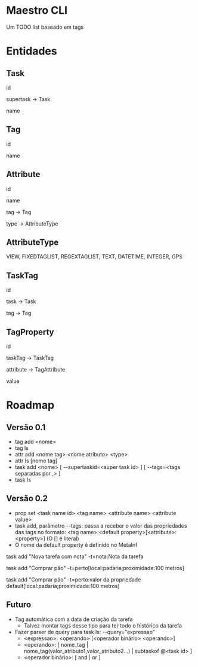 Maestro CLI
====

Um TODO list baseado em tags


Entidades
===

Task
---
id

supertask -&gt; Task

name


Tag
---
id

name


Attribute
---
id

name

tag -&gt; Tag

type -&gt; AttributeType


AttributeType
---
VIEW, FIXEDTAGLIST, REGEXTAGLIST, TEXT, DATETIME, INTEGER, GPS


TaskTag
---
id

task -&gt; Task

tag -&gt; Tag


TagProperty
---
id

taskTag -&gt; TaskTag

attribute -&gt; TagAttribute

value


Roadmap
===

Vers&atilde;o 0.1
---

*  tag add &lt;nome&gt;
*  tag ls
*  attr add &lt;nome tag&gt; &lt;nome atributo&gt; &lt;type&gt;
*  attr ls [nome tag]
*  task add &lt;nome&gt; \[ --supertaskid=&lt;super task id&gt; ] [ --tags=&lt;tags separadas por ,&gt; ]
*  task ls

Vers&atilde;o 0.2
---

* prop set &lt;task name id&gt; &lt;tag name&gt; &lt;attribute name&gt; &lt;attribute value&gt;
* task add, par&acirc;metro --tags: passa a receber o valor das propriedades das tags no formato: &lt;tag name&gt;:&lt;default property&gt;[&lt;attribute&gt;:&lt;property&gt;] (O [] &eacute; literal)
* O nome da default property &eacute; definido no MetaInf

task add "Nova tarefa com nota" -t=nota:Nota da tarefa

task add "Comprar p&atilde;o" -t=perto[local:padaria;proximidade:100 metros]

task add "Comprar p&atilde;o" -t=perto:valor da propriedade default[local:padaria;proximidade:100 metros]

Futuro
---
* Tag autom&aacute;tica com a data de cria&ccedil;&atilde;o da tarefa
    * Talvez montar tags desse tipo para ter todo o hist&oacute;rico da tarefa
* Fazer parser de query para task ls:
   --query="expressao"
  *  &lt;expressao&gt;: &lt;operando&gt; [&lt;operador bin&aacute;rio&gt; &lt;operando&gt;]
  *  &lt;operando&gt;: [ nome_tag | nome_tag(valor_atributo1,valor_atributo2...) | subtaskof @&lt;task id&gt; ]
  *  &lt;operador bin&aacute;rio&gt;: [ and | or ]